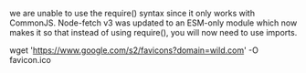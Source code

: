 we are unable to use the require() syntax since it only works with CommonJS. Node-fetch v3 was updated to an ESM-only module which now makes it so that instead of using require(), you will now need to use imports.

wget 'https://www.google.com/s2/favicons?domain=wild.com' -O favicon.ico
